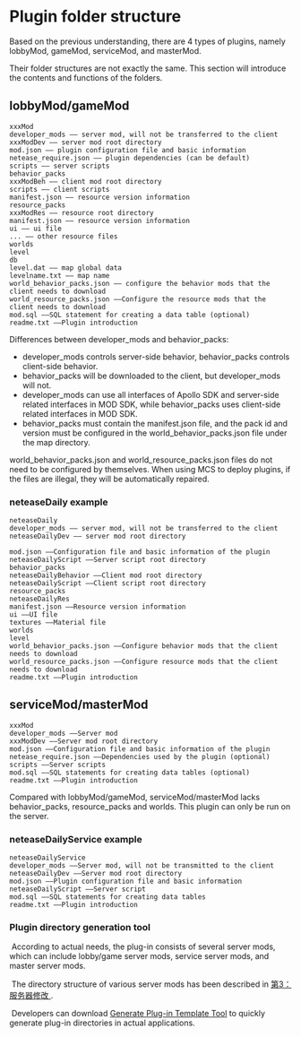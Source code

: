 # Plugin folder structure 

Based on the previous understanding, there are 4 types of plugins, namely lobbyMod, gameMod, serviceMod, and masterMod. 

Their folder structures are not exactly the same. This section will introduce the contents and functions of the folders. 

## lobbyMod/gameMod 

``` 
xxxMod 
developer_mods —— server mod, will not be transferred to the client 
xxxModDev —— server mod root directory 
mod.json —— plugin configuration file and basic information 
netease_require.json —— plugin dependencies (can be default) 
scripts —— server scripts 
behavior_packs 
xxxModBeh —— client mod root directory 
scripts —— client scripts 
manifest.json —— resource version information 
resource_packs 
xxxModRes —— resource root directory 
manifest.json —— resource version information 
ui —— ui file 
... —— other resource files 
worlds 
level 
db 
level.dat —— map global data 
levelname.txt —— map name 
world_behavior_packs.json —— configure the behavior mods that the client needs to download 
world_resource_packs.json ——Configure the resource mods that the client needs to download 
mod.sql ——SQL statement for creating a data table (optional) 
readme.txt ——Plugin introduction 
``` 

Differences between developer_mods and behavior_packs: 

- developer_mods controls server-side behavior, behavior_packs controls client-side behavior. 
- behavior_packs will be downloaded to the client, but developer_mods will not. 
- developer_mods can use all interfaces of Apollo SDK and server-side related interfaces in MOD SDK, while behavior_packs uses client-side related interfaces in MOD SDK. 
- behavior_packs must contain the manifest.json file, and the pack id and version must be configured in the world_behavior_packs.json file under the map directory. 

world_behavior_packs.json and world_resource_packs.json files do not need to be configured by themselves. When using MCS to deploy plugins, if the files are illegal, they will be automatically repaired. 

### neteaseDaily example 

``` 
neteaseDaily 
developer_mods —— server mod, will not be transferred to the client 
neteaseDailyDev —— server mod root directory

mod.json ——Configuration file and basic information of the plugin 
neteaseDailyScript ——Server script root directory 
behavior_packs 
neteaseDailyBehavior ——Client mod root directory 
neteaseDailyScript ——Client script root directory 
resource_packs 
neteaseDailyRes 
manifest.json ——Resource version information 
ui ——UI file 
textures ——Material file 
worlds 
level 
world_behavior_packs.json ——Configure behavior mods that the client needs to download 
world_resource_packs.json ——Configure resource mods that the client needs to download 
readme.txt ——Plugin introduction 
``` 

## serviceMod/masterMod 

``` 
xxxMod 
developer_mods ——Server mod 
xxxModDev ——Server mod root directory 
mod.json ——Configuration file and basic information of the plugin 
netease_require.json ——Dependencies used by the plugin (optional) 
scripts ——Server scripts 
mod.sql ——SQL statements for creating data tables (optional) 
readme.txt ——Plugin introduction 
``` 

Compared with lobbyMod/gameMod, serviceMod/masterMod lacks behavior_packs, resource_packs and worlds. This plugin can only be run on the server. 

### neteaseDailyService example 

``` 
neteaseDailyService 
developer_mods ——Server mod, will not be transmitted to the client 
neteaseDailyDev ——Server mod root directory 
mod.json ——Plugin configuration file and basic information 
neteaseDailyScript ——Server script 
mod.sql ——SQL statements for creating data tables 
readme.txt ——Plugin introduction 
``` 

### Plugin directory generation tool 


​ According to actual needs, the plug-in consists of several server mods, which can include lobby/game server mods, service server mods, and master server mods. 

​ The directory structure of various server mods has been described in <a href="../../../mcguide/27-网络游戏/课2：Ａpollo基本知识/第3：服务器修改.html" rel="noopenner">第3：服务器修改 </a>. 

​ Developers can download [Generate Plug-in Template Tool](https://g79.gdl.netease.com/template.zip) to quickly generate plug-in directories in actual applications. 

